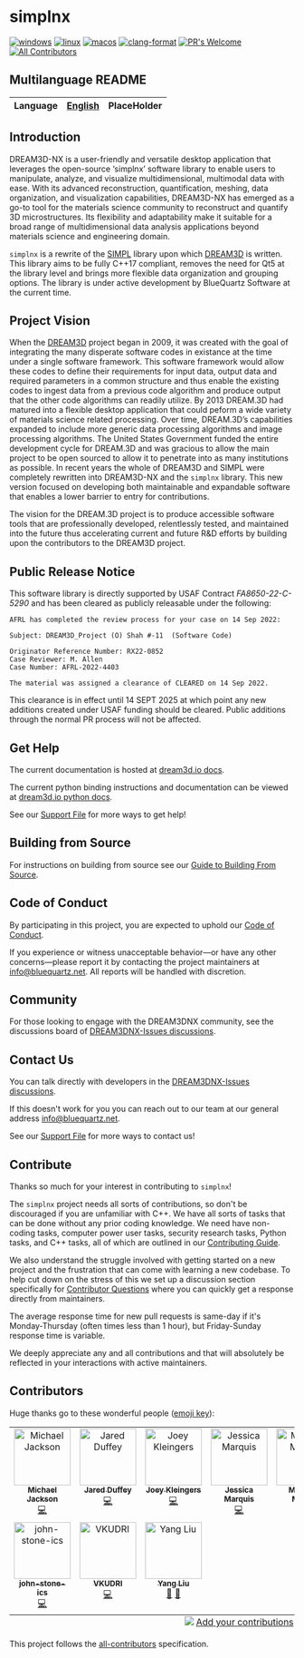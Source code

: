 # simplnx

[![windows](https://github.com/bluequartzsoftware/simplnx/actions/workflows/windows.yml/badge.svg)](https://github.com/bluequartzsoftware/simplnx/actions/workflows/windows.yml) [![linux](https://github.com/bluequartzsoftware/simplnx/actions/workflows/linux.yml/badge.svg)](https://github.com/bluequartzsoftware/simplnx/actions/workflows/linux.yml) [![macos](https://github.com/bluequartzsoftware/simplnx/actions/workflows/macos.yml/badge.svg)](https://github.com/bluequartzsoftware/simplnx/actions/workflows/macos.yml) [![clang-format](https://github.com/bluequartzsoftware/simplnx/actions/workflows/format_push.yml/badge.svg)](https://github.com/bluequartzsoftware/simplnx/actions/workflows/format_push.yml) [![PR's Welcome](https://img.shields.io/badge/PRs-welcome-brightgreen.svg?style=flat)](http://makeapullrequest.com) [![All Contributors](https://img.shields.io/github/all-contributors/bluequartzsoftware/?color=ee8449&style=flat-square)](#contributors)

## Multilanguage README

| Language | [English](https://github.com/bluequartzsoftware/simplnx/blob/develop/README.md) | PlaceHolder |
| -------- | ------------------------------------------------------------------------------- | ----------- |

## Introduction

DREAM3D-NX is a user-friendly and versatile desktop application that leverages the open-source ‘simplnx’ software library to enable users to manipulate, analyze, and visualize multidimensional, multimodal data with ease. With its advanced reconstruction, quantification, meshing, data organization, and visualization capabilities, DREAM3D-NX has emerged as a go-to tool for the materials science community to reconstruct and quantify 3D microstructures. Its flexibility and adaptability make it suitable for a broad range of multidimensional data analysis applications beyond materials science and engineering domain.

`simplnx` is a rewrite of the [SIMPL](https://www.github.com/bluequartzsoftware/simpl) library upon which [DREAM3D](https://www.github.com/bluequartzsoftware/dream3d) is written. This library aims to be fully C++17 compliant, removes the need for Qt5 at the library level and brings more flexible data organization and grouping options. The library is under active development by BlueQuartz Software at the current time.

## Project Vision

When the [DREAM3D](https://www.github.com/bluequartzsoftware/dream3d) project began in 2009, it was created with the goal of integrating the many disperate software codes in existance at the time under a single software framework. This software framework would allow these codes to define their requirements for input data, output data and required parameters in a common structure and thus enable the existing codes to ingest data from a previous code algorithm and produce output that the other code algorithms can readily utilize. By 2013 DREAM.3D had matured into a flexible desktop application that could peform a wide variety of materials science related processing. Over time, DREAM.3D’s capabilities expanded to include more generic data processing algorithms and image processing algorithms. The United States Government funded the entire development cycle for DREAM.3D and was gracious to allow the main project to be open sourced to allow it to penetrate into as many institutions as possible. In recent years the whole of DREAM3D and SIMPL were completely rewritten into DREAM3D-NX and the `simplnx` library. This new version focused on developing both maintainable and expandable software that enables a lower barrier to entry for contributions.

The vision for the DREAM.3D project is to produce accessible software tools that are professionally developed, relentlessly tested, and maintained into the future thus accelerating current and future R&D efforts by building upon the contributors to the DREAM3D project.

## Public Release Notice

This software library is directly supported by USAF Contract *FA8650-22-C-5290* and has been cleared as publicly releasable under the following:

```text
AFRL has completed the review process for your case on 14 Sep 2022:

Subject: DREAM3D_Project (O) Shah #-11  (Software Code)

Originator Reference Number: RX22-0852
Case Reviewer: M. Allen
Case Number: AFRL-2022-4403

The material was assigned a clearance of CLEARED on 14 Sep 2022.
```

This clearance is in effect until 14 SEPT 2025 at which point any new additions created under USAF funding should be cleared. Public additions through the normal PR process will not be affected.

## Get Help

The current documentation is hosted at [dream3d.io docs](http://www.dream3d.io/nx_reference_manual/Index/).

The current python binding instructions and documentation can be viewed at [dream3d.io python docs](http://www.dream3d.io/python_docs/).

See our [Support File](/SUPPORT.md) for more ways to get help!

## Building from Source

For instructions on building from source see our [Guide to Building From Source](/docs/Build_From_Source.md).

## Code of Conduct

By participating in this project, you are expected to uphold our [Code of Conduct](/CODE_OF_CONDUCT.md).

If you experience or witness unacceptable behavior—or have any other concerns—please report it by contacting the project maintainers at [info@bluequartz.net](mailto:info@bluequartz.net). All reports will be handled with discretion.

## Community

For those looking to engage with the DREAM3DNX community, see the discussions board of [DREAM3DNX-Issues discussions](https://github.com/BlueQuartzSoftware/DREAM3DNX-Issues/discussions).

## Contact Us

You can talk directly with developers in the [DREAM3DNX-Issues discussions](https://github.com/BlueQuartzSoftware/DREAM3DNX-Issues/discussions).

If this doesn't work for you you can reach out to our team at our general address [info@bluequartz.net](mailto:info@bluequartz.net).

See our [Support File](/SUPPORT.md) for more ways to contact us!

## Contribute

Thanks so much for your interest in contributing to `simplnx`!

The `simplnx` project needs all sorts of contributions, so don't be discouraged if you are unfamiliar with C++. We have all sorts of tasks that can be done without any prior coding knowledge. We need have non-coding tasks, computer power user tasks, security research tasks, Python tasks, and C++ tasks, all of which are outlined in our [Contributing Guide](/CONTRIBUTING.md).

We also understand the struggle involved with getting started on a new project and the frustration that can come with learning a new codebase. To help cut down on the stress of this we set up a discussion section specifically for [Contributor Questions](https://github.com/BlueQuartzSoftware/DREAM3DNX-Issues/discussions/categories/contributor-questions) where you can quickly get a response directly from maintainers.

The average response time for new pull requests is same-day if it's Monday-Thursday (often times less than 1 hour), but Friday-Sunday response time is variable.

We deeply appreciate any and all contributions and that will absolutely be reflected in your interactions with active maintainers.

## Contributors

Huge thanks go to these wonderful people ([emoji key](https://allcontributors.org/docs/en/emoji-key)):

<!-- ALL-CONTRIBUTORS-LIST:START - Do not remove or modify this section -->
<!-- prettier-ignore-start -->
<!-- markdownlint-disable -->
<table>
  <tbody>
    <tr>
      <td align="center" valign="top" width="14.28%"><a href="http://www.bluequartz.net"><img src="https://avatars.githubusercontent.com/u/5182396?v=4?s=100" width="100px;" alt="Michael Jackson"/><br /><sub><b>Michael Jackson</b></sub></a><br /><a href="https://github.com/bluequartzsoftware/simplnx/commits?author=imikejackson" title="Code">💻</a></td>
      <td align="center" valign="top" width="14.28%"><a href="https://github.com/JDuffeyBQ"><img src="https://avatars.githubusercontent.com/u/43142415?v=4?s=100" width="100px;" alt="Jared Duffey"/><br /><sub><b>Jared Duffey</b></sub></a><br /><a href="https://github.com/bluequartzsoftware/simplnx/commits?author=JDuffeyBQ" title="Code">💻</a></td>
      <td align="center" valign="top" width="14.28%"><a href="https://github.com/joeykleingers"><img src="https://avatars.githubusercontent.com/u/6197698?v=4?s=100" width="100px;" alt="Joey Kleingers"/><br /><sub><b>Joey Kleingers</b></sub></a><br /><a href="https://github.com/bluequartzsoftware/simplnx/commits?author=joeykleingers" title="Code">💻</a></td>
      <td align="center" valign="top" width="14.28%"><a href="https://github.com/jmarquisbq"><img src="https://avatars.githubusercontent.com/u/83971431?v=4?s=100" width="100px;" alt="Jessica Marquis"/><br /><sub><b>Jessica Marquis</b></sub></a><br /><a href="https://github.com/bluequartzsoftware/simplnx/commits?author=jmarquisbq" title="Code">💻</a></td>
      <td align="center" valign="top" width="14.28%"><a href="https://github.com/mmarineBlueQuartz"><img src="https://avatars.githubusercontent.com/u/22151460?v=4?s=100" width="100px;" alt="Matthew Marine"/><br /><sub><b>Matthew Marine</b></sub></a><br /><a href="https://github.com/bluequartzsoftware/simplnx/commits?author=mmarineBlueQuartz" title="Code">💻</a></td>
      <td align="center" valign="top" width="14.28%"><a href="https://github.com/nyoungbq"><img src="https://avatars.githubusercontent.com/u/109472155?v=4?s=100" width="100px;" alt="Nathan Young"/><br /><sub><b>Nathan Young</b></sub></a><br /><a href="https://github.com/bluequartzsoftware/simplnx/commits?author=nyoungbq" title="Code">💻</a></td>
      <td align="center" valign="top" width="14.28%"><a href="https://github.com/bpenniebq"><img src="https://avatars.githubusercontent.com/u/106270421?v=4?s=100" width="100px;" alt="bpenniebq"/><br /><sub><b>bpenniebq</b></sub></a><br /><a href="https://github.com/bluequartzsoftware/simplnx/commits?author=bpenniebq" title="Code">💻</a></td>
    </tr>
    <tr>
      <td align="center" valign="top" width="14.28%"><a href="https://github.com/john-stone-ics"><img src="https://avatars.githubusercontent.com/u/18195504?v=4?s=100" width="100px;" alt="john-stone-ics"/><br /><sub><b>john-stone-ics</b></sub></a><br /><a href="https://github.com/bluequartzsoftware/simplnx/commits?author=john-stone-ics" title="Code">💻</a></td>
      <td align="center" valign="top" width="14.28%"><a href="https://github.com/VKUDRI"><img src="https://avatars.githubusercontent.com/u/90397883?v=4?s=100" width="100px;" alt="VKUDRI"/><br /><sub><b>VKUDRI</b></sub></a><br /><a href="https://github.com/bluequartzsoftware/simplnx/commits?author=VKUDRI" title="Code">💻</a></td>
      <td align="center" valign="top" width="14.28%"><a href="https://github.com/yliu2019"><img src="https://avatars.githubusercontent.com/u/46969849?v=4?s=100" width="100px;" alt="Yang Liu"/><br /><sub><b>Yang Liu</b></sub></a><br /><a href="#research-yliu2019" title="Research">🔬</a> <a href="#data-yliu2019" title="Data">🔣</a></td>
    </tr>
  </tbody>
  <tfoot>
    <tr>
      <td align="center" size="13px" colspan="7">
        <img src="https://raw.githubusercontent.com/all-contributors/all-contributors-cli/1b8533af435da9854653492b1327a23a4dbd0a10/assets/logo-small.svg">
          <a href="https://all-contributors.js.org/docs/en/bot/usage">Add your contributions</a>
        </img>
      </td>
    </tr>
  </tfoot>
</table>

<!-- markdownlint-restore -->
<!-- prettier-ignore-end -->

<!-- ALL-CONTRIBUTORS-LIST:END -->

This project follows the [all-contributors](https://allcontributors.org) specification.
